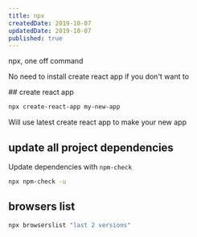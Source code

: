 ```yaml
---
title: npx
createdDate: 2019-10-07
updatedDate: 2019-10-07
published: true
---
```


npx, one off command

No need to install create react app if you don't want to

## create react app

```bash
npx create-react-app my-new-app
```

Will use latest create react app to make your new app

## update all project dependencies

Update dependencies with `npm-check`

```bash
npx npm-check -u
```

## browsers list

```bash
npx browserslist "last 2 versions"
```
